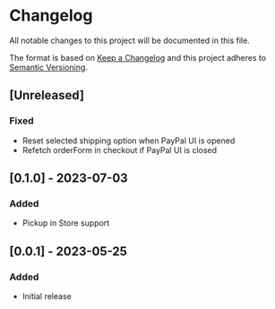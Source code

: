 # Changelog

All notable changes to this project will be documented in this file.

The format is based on [Keep a Changelog](http://keepachangelog.com/en/1.0.0/)
and this project adheres to [Semantic Versioning](http://semver.org/spec/v2.0.0.html).

## [Unreleased]

### Fixed

- Reset selected shipping option when PayPal UI is opened
- Refetch orderForm in checkout if PayPal UI is closed

## [0.1.0] - 2023-07-03

### Added

- Pickup in Store support

## [0.0.1] - 2023-05-25

### Added

- Initial release
